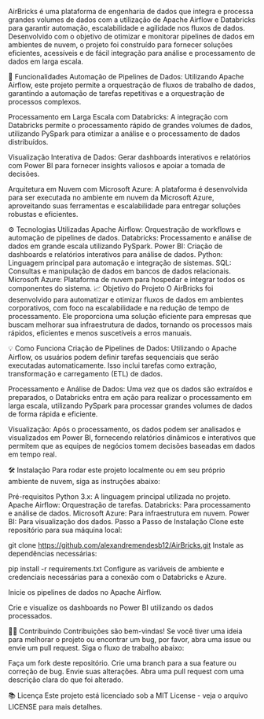 AirBricks é uma plataforma de engenharia de dados que integra e processa grandes volumes de dados com a utilização de Apache Airflow e Databricks para garantir automação, escalabilidade e agilidade nos fluxos de dados. Desenvolvido com o objetivo de otimizar e monitorar pipelines de dados em ambientes de nuvem, o projeto foi construído para fornecer soluções eficientes, acessíveis e de fácil integração para análise e processamento de dados em larga escala.

🚀 Funcionalidades
Automação de Pipelines de Dados: Utilizando Apache Airflow, este projeto permite a orquestração de fluxos de trabalho de dados, garantindo a automação de tarefas repetitivas e a orquestração de processos complexos.

Processamento em Larga Escala com Databricks: A integração com Databricks permite o processamento rápido de grandes volumes de dados, utilizando PySpark para otimizar a análise e o processamento de dados distribuídos.

Visualização Interativa de Dados: Gerar dashboards interativos e relatórios com Power BI para fornecer insights valiosos e apoiar a tomada de decisões.

Arquitetura em Nuvem com Microsoft Azure: A plataforma é desenvolvida para ser executada no ambiente em nuvem da Microsoft Azure, aproveitando suas ferramentas e escalabilidade para entregar soluções robustas e eficientes.

⚙️ Tecnologias Utilizadas
Apache Airflow: Orquestração de workflows e automação de pipelines de dados.
Databricks: Processamento e análise de dados em grande escala utilizando PySpark.
Power BI: Criação de dashboards e relatórios interativos para análise de dados.
Python: Linguagem principal para automação e integração de sistemas.
SQL: Consultas e manipulação de dados em bancos de dados relacionais.
Microsoft Azure: Plataforma de nuvem para hospedar e integrar todos os componentes do sistema.
📈 Objetivo do Projeto
O AirBricks foi desenvolvido para automatizar e otimizar fluxos de dados em ambientes corporativos, com foco na escalabilidade e na redução de tempo de processamento. Ele proporciona uma solução eficiente para empresas que buscam melhorar sua infraestrutura de dados, tornando os processos mais rápidos, eficientes e menos suscetíveis a erros manuais.

💡 Como Funciona
Criação de Pipelines de Dados: Utilizando o Apache Airflow, os usuários podem definir tarefas sequenciais que serão executadas automaticamente. Isso inclui tarefas como extração, transformação e carregamento (ETL) de dados.

Processamento e Análise de Dados: Uma vez que os dados são extraídos e preparados, o Databricks entra em ação para realizar o processamento em larga escala, utilizando PySpark para processar grandes volumes de dados de forma rápida e eficiente.

Visualização: Após o processamento, os dados podem ser analisados e visualizados em Power BI, fornecendo relatórios dinâmicos e interativos que permitem que as equipes de negócios tomem decisões baseadas em dados em tempo real.

🛠️ Instalação
Para rodar este projeto localmente ou em seu próprio ambiente de nuvem, siga as instruções abaixo:

Pré-requisitos
Python 3.x: A linguagem principal utilizada no projeto.
Apache Airflow: Orquestração de tarefas.
Databricks: Para processamento e análise de dados.
Microsoft Azure: Para infraestrutura em nuvem.
Power BI: Para visualização dos dados.
Passo a Passo de Instalação
Clone este repositório para sua máquina local:

git clone https://github.com/alexandremendesb12/AirBricks.git
Instale as dependências necessárias:

pip install -r requirements.txt
Configure as variáveis de ambiente e credenciais necessárias para a conexão com o Databricks e Azure.

Inicie os pipelines de dados no Apache Airflow.

Crie e visualize os dashboards no Power BI utilizando os dados processados.

👨‍💻 Contribuindo
Contribuições são bem-vindas! Se você tiver uma ideia para melhorar o projeto ou encontrar um bug, por favor, abra uma issue ou envie um pull request. Siga o fluxo de trabalho abaixo:

Faça um fork deste repositório.
Crie uma branch para a sua feature ou correção de bug.
Envie suas alterações.
Abra uma pull request com uma descrição clara do que foi alterado.

📚 Licença
Este projeto está licenciado sob a MIT License - veja o arquivo LICENSE para mais detalhes.

